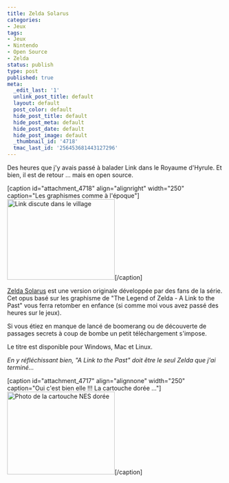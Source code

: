 ```yaml
---
title: Zelda Solarus
categories:
- Jeux
tags:
- Jeux
- Nintendo
- Open Source
- Zelda
status: publish
type: post
published: true
meta:
  _edit_last: '1'
  unlink_post_title: default
  layout: default
  post_color: default
  hide_post_title: default
  hide_post_meta: default
  hide_post_date: default
  hide_post_image: default
  _thumbnail_id: '4718'
  tmac_last_id: '256453681443127296'
---
```

Des heures que j'y avais passé à balader Link dans le Royaume d'Hyrule. Et bien, il est de retour ... mais en open source.

<!--more-->

[caption id="attachment_4718" align="alignright" width="250" caption="Les graphismes comme à l&#39;époque"]<a href="https://dlgjp9x71cipk.cloudfront.net/2011/12/village_boy.png"><img class="size-medium wp-image-4718" title="village_boy" src="https://dlgjp9x71cipk.cloudfront.net/2011/12/village_boy-250x187.png" alt="Link discute dans le village" width="250" height="187" /></a>[/caption]

<a title="Site de Zelda Solarus" href="http://www.zelda-solarus.com/">Zelda Solarus</a> est une version originale développée par des fans de la série. Cet opus basé sur les graphisme de "The Legend of Zelda - A Link to the Past" vous ferra retomber en enfance (si comme moi vous avez passé des heures sur le jeux).

Si vous étiez en manque de lancé de boomerang ou de découverte de passages secrets à coup de bombe un petit téléchargement s'impose.

Le titre est disponible pour Windows, Mac et Linux.

<em>En y réfléchissant bien, "A Link to the Past" doit être le seul Zelda que j'ai terminé...</em>

[caption id="attachment_4717" align="alignnone" width="250" caption="Oui c&#39;est bien elle !!! La cartouche dorée ..."]<a href="https://dlgjp9x71cipk.cloudfront.net/2011/12/780px-NES-zelda-gold-cartridge.png"><img class="size-medium wp-image-4717" title="780px-NES-zelda-gold-cartridge" src="https://dlgjp9x71cipk.cloudfront.net/2011/12/780px-NES-zelda-gold-cartridge-250x192.png" alt="Photo de la cartouche NES dorée" width="250" height="192" /></a>[/caption]

